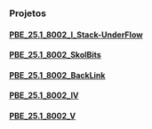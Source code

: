 ### Projetos

#### [PBE_25.1_8002_I_Stack-UnderFlow](https://github.com/Projetos-de-Extensao/PBE_25.1_8002_Stack-UnderFlow)

#### [PBE_25.1_8002_SkolBits](https://github.com/Projetos-de-Extensao/PBE_25.1_8002_SkolBits)

#### [PBE_25.1_8002_BackLink](https://github.com/Projetos-de-Extensao/PBE_25.1_8002_BackLink)

#### [PBE_25.1_8002_IV](https://github.com/Projetos-de-Extensao/PBE_25.1_8002_IV)

#### [PBE_25.1_8002_V](https://github.com/Projetos-de-Extensao/PBE_25.1_8002_V)
